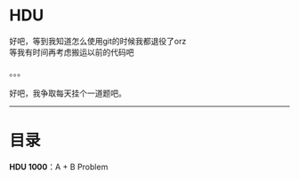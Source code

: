# HDU
好吧，等到我知道怎么使用git的时候我都退役了orz<br>
等我有时间再考虑搬运以前的代码吧<br>
<br>
。。。<br>
<br>
好吧，我争取每天挂个一道题吧。<br>
<hr>

# 目录
<b>HDU 1000</b>：A + B Problem
